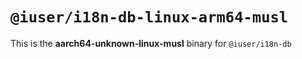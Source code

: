 # `@iuser/i18n-db-linux-arm64-musl`

This is the **aarch64-unknown-linux-musl** binary for `@iuser/i18n-db`

